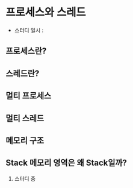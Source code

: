 # 프로세스와 스레드
- 스터디 일시 : 

## 프로세스란?

## 스레드란?

## 멀티 프로세스

## 멀티 스레드

## 메모리 구조

## Stack 메모리 영역은 왜 Stack일까?
1. 스터디 중 